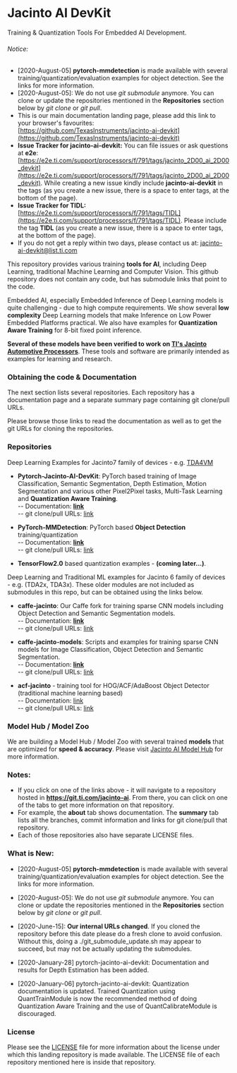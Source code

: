 # Jacinto AI DevKit
Training & Quantization Tools For Embedded AI Development.

###### Notice: 
- [2020-August-05] **pytorch-mmdetection** is made available with several training/quantization/evaluation examples for object detection. See the links for more information.
- [2020-August-05]: We do not use *git submodule* anymore. You can clone or update the repositories mentioned in the **Repositories** section below by *git clone* or *git pull*.
- This is our main documentation landing page, please add this link to your browser's favourites: [https://github.com/TexasInstruments/jacinto-ai-devkit](https://github.com/TexasInstruments/jacinto-ai-devkit)
- **Issue Tracker for jacinto-ai-devkit:** You can file issues or ask questions at **e2e**: [https://e2e.ti.com/support/processors/f/791/tags/jacinto_2D00_ai_2D00_devkit](https://e2e.ti.com/support/processors/f/791/tags/jacinto_2D00_ai_2D00_devkit). While creating a new issue kindly include **jacinto-ai-devkit** in the tags (as you create a new issue, there is a space to enter tags, at the bottom of the page). 
- **Issue Tracker for TIDL:** [https://e2e.ti.com/support/processors/f/791/tags/TIDL](https://e2e.ti.com/support/processors/f/791/tags/TIDL). Please include the tag **TIDL** (as you create a new issue, there is a space to enter tags, at the bottom of the page). 
- If you do not get a reply within two days, please contact us at: jacinto-ai-devkit@list.ti.com

This repository provides various training **tools for AI**, including Deep Learning, traditional Machine Learning and Computer Vision. This github repository does not contain any code, but has submodule links that point to the code. 

Embedded AI, especially Embedded Inference of Deep Learning models is quite challenging - due to high compute requirements. We show several **low complexity** Deep Learning models that make  Inference on Low Power Embedded Platforms practical. We also have examples for **Quantization Aware Training** for 8-bit fixed point inference.

**Several of these models have been verified to work on [TI's Jacinto Automotive Processors](http://www.ti.com/processors/automotive-processors/tdax-adas-socs/overview.html)**. These tools and software are primarily intended as examples for learning and research.  


### Obtaining the code & Documentation
The next section lists several repositories. Each repository has a documentation page and a separate summary page containing git clone/pull URLs. 

Please browse those links to read the documentation as well as to get the git URLs for cloning the repositories.


### Repositories

Deep Learning Examples for Jacinto7 family of devices - e.g. [TDA4VM](http://www.ti.com/product/TDA4VM)<br>
- **Pytorch-Jacinto-AI-DevKit**: PyTorch based training of Image Classification, Semantic Segmentation, Depth Estimation, Motion Segmentation and various other Pixel2Pixel tasks, Multi-Task Learning and **Quantization Aware Training**.<br>
-- Documentation: [**link**](https://git.ti.com/cgit/jacinto-ai/pytorch-jacinto-ai-devkit/about/)<br>
-- git clone/pull URLs: [link](https://git.ti.com/cgit/jacinto-ai/pytorch-jacinto-ai-devkit/)<br>

- **PyTorch-MMDetection**: PyTorch based **Object Detection** training/quantization<br>
-- Documentation: [**link**](https://git.ti.com/cgit/jacinto-ai/pytorch-mmdetection/about/)<br>
-- git clone/pull URLs: [link](https://git.ti.com/cgit/jacinto-ai/pytorch-mmdetection/)<br>

- **TensorFlow2.0** based quantization examples - **(coming later...)**.<br>

Deep Learning and Traditional ML examples for Jacinto 6 family of devices - e.g. (TDA2x, TDA3x). These older modules are not included as submodules in this repo, but can be obtained using the links below.<br>
- **caffe-jacinto**: Our Caffe fork for training sparse CNN models including Object Detection and Semantic Segmentation models.<br>
-- Documentation: [**link**](https://git.ti.com/cgit/jacinto-ai/caffe-jacinto/about/)<br>
-- git clone/pull URLs: [link](https://git.ti.com/cgit/jacinto-ai/caffe-jacinto/)<br>

- **caffe-jacinto-models**: Scripts and examples for training sparse CNN models for Image Classification, Object Detection and Semantic Segmentation.<br>
-- Documentation: [**link**](https://git.ti.com/cgit/jacinto-ai/caffe-jacinto-models/about/)<br>
-- git clone/pull URLs: [link](https://git.ti.com/cgit/jacinto-ai/caffe-jacinto-models/)<br>

- **acf-jacinto** - training tool for HOG/ACF/AdaBoost Object Detector (traditional machine learning based)<br>
-- Documentation: [link](https://git.ti.com/cgit/jacinto-ai/acf-jacinto/about/)<br>
-- git clone/pull URLs: [link](https://git.ti.com/cgit/jacinto-ai/acf-jacinto/)<br>


### Model Hub / Model Zoo

We are building a Model Hub / Model Zoo with several trained **models** that are optimized for **speed & accuracy**. Please visit [Jacinto AI Model Hub](./modelhub/modelhub.md) for more information.


### Notes: 
- If you click on one of the links above - it will navigate to a repository hosted in **https://git.ti.com/jacinto-ai**. From there, you can click on one of the tabs to get more information on that repository. 
- For example, the **about** tab shows documentation. The **summary** tab lists all the branches, commit information and links for git clone/pull that repository.
- Each of those repositories also have separate LICENSE files. 


### What is New:
- [2020-August-05] **pytorch-mmdetection** is made available with several training/quantization/evaluation examples for object detection. See the links for more information.

- [2020-August-05]: We do not use *git submodule* anymore. You can clone or update the repositories mentioned in the **Repositories** section below by *git clone* or *git pull*.

- [2020-June-15]: **Our internal URLs changed**. If you cloned the repository before this date please do a fresh clone to avoid confusion. Without this, doing a ./git_submodule_update.sh may appear to succeed, but may not be actually updating the submodules.

- [2020-January-28] pytorch-jacinto-ai-devkit: Documentation and results for Depth Estimation has been added.<br>

- [2020-January-06] pytorch-jacinto-ai-devkit: Quantization documentation is updated. Trained Quantization using QuantTrainModule is now the recommended method of doing Quantization Aware Training and the use of QuantCalibrateModule is discouraged.


### License

Please see the [LICENSE](./LICENSE) file for more information about the license under which this landing repository is made available. The LICENSE file of each repository mentioned here is inside that repository.